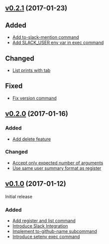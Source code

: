 ## [v0.2.1](https://github.com/wantedly/developers-account-mapper/releases/tag/v0.2.1) (2017-01-23)

## Added

- [Add to-slack-mention command](https://github.com/wantedly/developers-account-mapper/pull/30)
- [Add SLACK\_USER env var in exec command](https://github.com/wantedly/developers-account-mapper/pull/27)

## Changed

- [List prints with tab](https://github.com/wantedly/developers-account-mapper/pull/28)

## Fixed

- [Fix version command](https://github.com/wantedly/developers-account-mapper/pull/26)

## [v0.2.0](https://github.com/wantedly/developers-account-mapper/releases/tag/v0.2.0) (2017-01-16)

### Added

- [Add delete feature](https://github.com/wantedly/developers-account-mapper/pull/20)

### Changed

- [Accept only expected number of arguments](https://github.com/wantedly/developers-account-mapper/pull/19)
- [Use same user summary format as register](https://github.com/wantedly/developers-account-mapper/pull/21)

## [v0.1.0](https://github.com/wantedly/developers-account-mapper/releases/tag/v0.1.0) (2017-01-12)

Initial release
　
### Added

- [Add register and list command](https://github.com/wantedly/developers-account-mapper/pull/6)
- [Introduce Slack Integration](https://github.com/wantedly/developers-account-mapper/pull/7)
- [Implement to-github-name subcommand](https://github.com/wantedly/developers-account-mapper/pull/9)
- [Introduce setenv exec command](https://github.com/wantedly/developers-account-mapper/pull/13)
